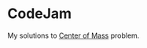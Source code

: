 # CodeJam
My solutions to [Center of Mass](https://code.google.com/codejam/contest/189252/dashboard#s=p1) problem.
